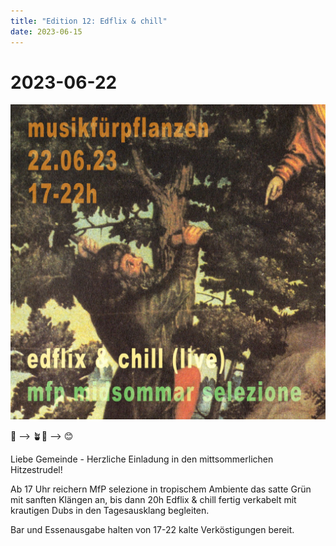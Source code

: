 ```yaml
---
title: "Edition 12: Edflix & chill"
date: 2023-06-15
---
```


# 2023-06-22

![](/230622.jpg)

🥵 --> 🪴🧊 --> 😊

Liebe Gemeinde - Herzliche Einladung in den mittsommerlichen Hitzestrudel!

Ab 17 Uhr reichern MfP selezione in tropischem Ambiente das satte Grün mit sanften Klängen an, 
bis dann 20h Edflix & chill fertig verkabelt mit krautigen Dubs in den Tagesausklang begleiten.

Bar und Essenausgabe halten von 17-22 kalte Verköstigungen bereit.
